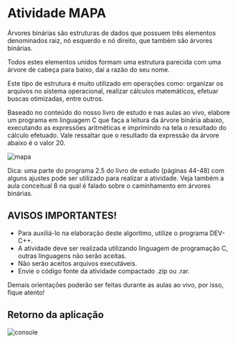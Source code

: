 # Atividade MAPA 

Árvores binárias são estruturas de dados que possuem três elementos denominados raiz, nó esquerdo e nó direito, que também são árvores binárias. 

Todos estes elementos unidos formam uma estrutura parecida com uma árvore de cabeça para baixo, daí a razão do seu nome. 

Este tipo de estrutura é muito utilizado em operações como: organizar os arquivos no sistema operacional, realizar cálculos matemáticos, efetuar buscas otimizadas, entre outros.

Baseado no conteúdo do nosso livro de estudo e nas aulas ao vivo, elabore um programa em linguagem C que faça a leitura da árvore binária abaixo, executando as expressões aritméticas e imprimindo na tela o resultado do cálculo efetuado. Vale ressaltar que o resultado da expressão da árvore abaixo é o valor 20.

![mapa](https://github.com/guionardo/engsoft_c/blob/master/ED_2/QUE_33524_138964_1.jpg)

Dica: uma parte do programa 2.5 do livro de estudo (páginas 44-48) com alguns ajustes pode ser utilizado para realizar a atividade. Veja também a aula conceitual 8 na qual é falado sobre o caminhamento em árvores binárias.

## AVISOS IMPORTANTES!

* Para auxiliá-lo na elaboração deste algoritmo, utilize o programa DEV-C++.
* A atividade deve ser realizada utilizando linguagem de programação C, outras linguagens não serão aceitas. 
* Não serão aceitos arquivos executáveis.
* Envie o código fonte da atividade compactado .zip ou .rar.

Demais orientações poderão ser feitas durante as aulas ao vivo, por isso, fique atento!

## Retorno da aplicação

![console](https://github.com/guionardo/engsoft_c/blob/master/ED_2/captura_tela.JPG)
